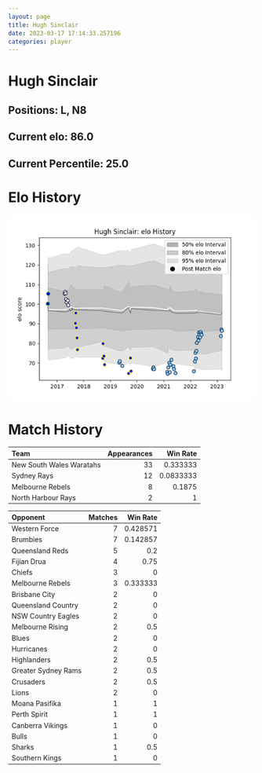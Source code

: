```yaml
---  
layout: page  
title: Hugh Sinclair  
date: 2023-03-17 17:14:33.257196  
categories: player  
---
```

# Hugh Sinclair

## Positions: L, N8

## Current elo: 86.0

## Current Percentile: 25.0

# Elo History


![elo history](history_HughSinclair.png)
# Match History


| Team                     |   Appearances |   Win Rate |
|:-------------------------|--------------:|-----------:|
| New South Wales Waratahs |            33 |  0.333333  |
| Sydney Rays              |            12 |  0.0833333 |
| Melbourne Rebels         |             8 |  0.1875    |
| North Harbour Rays       |             2 |  1         |

| Opponent            |   Matches |   Win Rate |
|:--------------------|----------:|-----------:|
| Western Force       |         7 |   0.428571 |
| Brumbies            |         7 |   0.142857 |
| Queensland Reds     |         5 |   0.2      |
| Fijian Drua         |         4 |   0.75     |
| Chiefs              |         3 |   0        |
| Melbourne Rebels    |         3 |   0.333333 |
| Brisbane City       |         2 |   0        |
| Queensland Country  |         2 |   0        |
| NSW Country Eagles  |         2 |   0        |
| Melbourne Rising    |         2 |   0.5      |
| Blues               |         2 |   0        |
| Hurricanes          |         2 |   0        |
| Highlanders         |         2 |   0.5      |
| Greater Sydney Rams |         2 |   0.5      |
| Crusaders           |         2 |   0.5      |
| Lions               |         2 |   0        |
| Moana Pasifika      |         1 |   1        |
| Perth Spirit        |         1 |   1        |
| Canberra Vikings    |         1 |   0        |
| Bulls               |         1 |   0        |
| Sharks              |         1 |   0.5      |
| Southern Kings      |         1 |   0        |